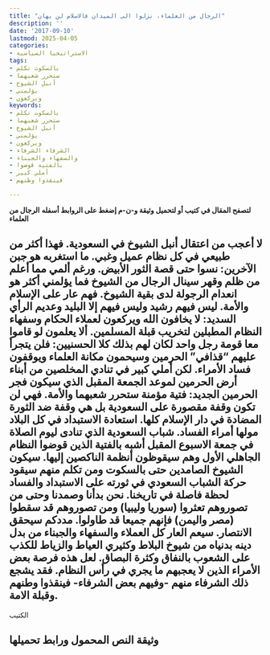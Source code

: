 ```yaml
---
title: "الرجال من العلماء، نزلوا الى الميدان فالاسلام لن يهان"
description: ''
date: '2017-09-10'
lastmod: 2025-04-05
categories:
- الاستراتيجيا السياسية
tags:
- بالسكوت تكلم
- ستحرر شعبهما
- أنبل الشيوخ
- يؤلمني
- ويركعون
keywords:
- بالسكوت تكلم
- ستحرر شعبهما
- أنبل الشيوخ
- يؤلمني
- ويركعون
- الشرفاء الشرفاء
- والسفهاء والجبناء
- بالفتية قوضوا
- أملي كبير
- فينقذوا وطنهم

---
```

**لتصفح المقال في كتيب أو لتحميل وثيقة و-ن-م إضغط على الروابط أسفله** **الرجال من العلماء**

## **لا أعجب من اعتقال أنبل الشيوخ في السعودية. فهذا أكثر من طبيعي في كل نظام عميل وغبي. ما استغربه هو جبن الآخرين: نسوا حتى قصة الثور الأبيض. ورغم ألمي مما أعلم من ظلم وقهر سينال الرجال من الشيوخ فما يؤلمني أكثر هو انعدام الرجولة لدى بقية الشيوخ. فهم عار على الإسلام والأمة. ليس فيهم رشيد وليس فيهم إلا البليد وعديم الرأي السديد: لا يخافون الله ويركعون لعملاء الحكام وسفهاء النظام المطبلين لتخريب قبلة المسلمين. ألا يعلمون لو قاموا معا قومة رجل واحد لكان لهم بذلك كلا الحسنيين: فلن يتجرأ عليهم “قذافي” الحرمين وسيحمون مكانة العلماء ويوقفون فساد الأمراء. لكن أملي كبير في تنادي المخلصين من أبناء أرض الحرمين لموعد الجمعة المقبل الذي سيكون فجر الحرمين الجديد: فتية مؤمنة ستحرر شعبهما والأمة. فهي لن تكون وقفة مقصورة على السعودية بل هي وقفة ضد الثورة المضادة في دار الإسلام كلها. استعادة الاستبداد في كل البلاد مولها أمراء الفساد. شباب السعودية الذي تنادى ليوم الصلاة في جمعة الاسبوع المقبل أشبه بالفتية الذين قوضوا النظام الجاهلي الأول وهم سيقوظون أنظمة الناكصين إليها. سيكون الشيوخ الصامدين حتى بالسكوت ومن تكلم منهم سيقود حركة الشباب السعودي في ثورته على الاستبداد والفساد لحظة فاصلة في تاريخنا. نحن بدأنا وصمدنا وحتى من تصوروهم تعثروا (سوريا وليبيا) ومن تصوروهم قد سقطوا (مصر واليمن) فإنهم جميعا قد طاولوا. مددكم سيحقق الانتصار. سيعم العار كل العملاء والسفهاء والجبناء من بدل دينه بدنياه من شيوخ البلاط وكثيري العياط والزياط للكذب على الشعوب بالنفاق وكثرة البصاق. لعل هذه فرصة بعض الأمراء الذين لا يعجبهم ما يجري في رأس النظام. فقد يشجع ذلك الشرفاء منهم -وفيهم بعض الشرفاء- فينقذوا وطنهم وقبلة الامة.**

الكتيب

## وثيقة النص المحمول ورابط تحميلها

###
